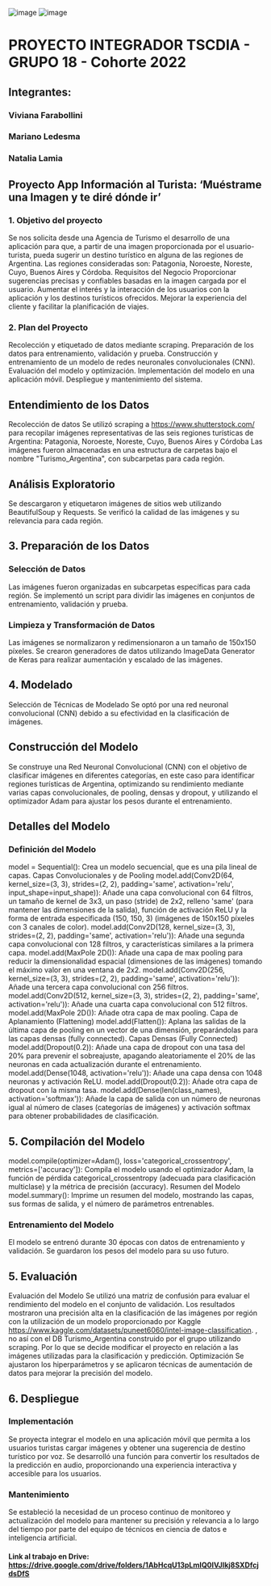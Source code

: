 ![image](https://github.com/natalialamia/GRUPO-18--ISPC--CIENTIFICO-DE-DATOS--2024/assets/107369842/9dc38dd6-2a8c-4428-84db-bde32e47ca65)
![image](https://github.com/natalialamia/GRUPO-18--ISPC--CIENTIFICO-DE-DATOS--2024/assets/107369842/cb2a96a1-437c-4f42-a194-835e62a3e009)

# PROYECTO INTEGRADOR TSCDIA - GRUPO 18 - Cohorte 2022
## Integrantes:
### Viviana Farabollini
### Mariano Ledesma
### Natalia Lamia

## Proyecto App Información al Turista: ‘Muéstrame una Imagen y te diré dónde ir’

### 1. Objetivo del proyecto
Se nos solicita desde una Agencia de Turismo el desarrollo de una aplicación para que, a partir de una imagen proporcionada por el usuario-turista, pueda sugerir un destino turístico en alguna de las regiones de Argentina. Las regiones consideradas son: Patagonia, Noroeste, Noreste, Cuyo, Buenos Aires y Córdoba.
Requisitos del Negocio
Proporcionar sugerencias precisas y confiables basadas en la imagen cargada por el usuario.
Aumentar el interés y la interacción de los usuarios con la aplicación y los destinos turísticos ofrecidos.
Mejorar la experiencia del cliente y facilitar la planificación de viajes.

### 2. Plan del Proyecto
Recolección y etiquetado de datos mediante scraping.
Preparación de los datos para entrenamiento, validación y prueba.
Construcción y entrenamiento de un modelo de redes neuronales convolucionales (CNN).
Evaluación del modelo y optimización.
Implementación del modelo en una aplicación móvil.
Despliegue y mantenimiento del sistema.

## Entendimiento de los Datos
Recolección de datos
Se utilizó scraping a https://www.shutterstock.com/ para recopilar imágenes representativas de las seis regiones turísticas de Argentina: Patagonia, Noroeste, Noreste, Cuyo, Buenos Aires y Córdoba 
Las imágenes fueron almacenadas en una estructura de carpetas bajo el nombre "Turismo_Argentina", con subcarpetas para cada región.


## Análisis Exploratorio

Se descargaron y etiquetaron imágenes de sitios web utilizando BeautifulSoup y Requests.
Se verificó la calidad de las imágenes y su relevancia para cada región.

## 3. Preparación de los Datos
### Selección de Datos
Las imágenes fueron organizadas en subcarpetas específicas para cada región.
Se implementó un script para dividir las imágenes en conjuntos de entrenamiento, validación y prueba.
### Limpieza y Transformación de Datos
Las imágenes se normalizaron y redimensionaron a un tamaño de 150x150 píxeles.
Se crearon generadores de datos utilizando ImageData Generator de Keras para realizar aumentación y escalado de las imágenes.
## 4. Modelado
Selección de Técnicas de Modelado
Se optó por una red neuronal convolucional (CNN) debido a su efectividad en la clasificación de imágenes.

## Construcción del Modelo
Se construye una Red Neuronal Convolucional (CNN) con el objetivo de clasificar imágenes en diferentes categorías, en este caso para identificar regiones turísticas de Argentina, optimizando su rendimiento mediante varias capas convolucionales, de pooling, densas y dropout, y utilizando el optimizador Adam para ajustar los pesos durante el entrenamiento.

## Detalles del Modelo
### Definición del Modelo
model = Sequential(): Crea un modelo secuencial, que es una pila lineal de capas.
Capas Convolucionales y de Pooling
model.add(Conv2D(64, kernel_size=(3, 3), strides=(2, 2), padding='same', activation='relu', input_shape=input_shape)): Añade una capa convolucional con 64 filtros, un tamaño de kernel de 3x3, un paso (stride) de 2x2, relleno 'same' (para mantener las dimensiones de la salida), función de activación ReLU y la forma de entrada especificada (150, 150, 3) (imágenes de 150x150 píxeles con 3 canales de color).
model.add(Conv2D(128, kernel_size=(3, 3), strides=(2, 2), padding='same', activation='relu')): Añade una segunda capa convolucional con 128 filtros, y características similares a la primera capa.
model.add(MaxPole 2D()): Añade una capa de max pooling para reducir la dimensionalidad espacial (dimensiones de las imágenes) tomando el máximo valor en una ventana de 2x2.
model.add(Conv2D(256, kernel_size=(3, 3), strides=(2, 2), padding='same', activation='relu')): Añade una tercera capa convolucional con 256 filtros.
model.add(Conv2D(512, kernel_size=(3, 3), strides=(2, 2), padding='same', activation='relu')): Añade una cuarta capa convolucional con 512 filtros.
model.add(MaxPole 2D()): Añade otra capa de max pooling.
Capa de Aplanamiento (Flattening)
model.add(Flatten()): Aplana las salidas de la última capa de pooling en un vector de una dimensión, preparándolas para las capas densas (fully connected).
Capas Densas (Fully Connected)
model.add(Dropout(0.2)): Añade una capa de dropout con una tasa del 20% para prevenir el sobreajuste, apagando aleatoriamente el 20% de las neuronas en cada actualización durante el entrenamiento.
model.add(Dense(1048, activation='relu')): Añade una capa densa con 1048 neuronas y activación ReLU.
model.add(Dropout(0.2)): Añade otra capa de dropout con la misma tasa.
model.add(Dense(len(class_names), activation='softmax')): Añade la capa de salida con un número de neuronas igual al número de clases (categorías de imágenes) y activación softmax para obtener probabilidades de clasificación.
## 5. Compilación del Modelo
model.compile(optimizer=Adam(), loss='categorical_crossentropy', metrics=['accuracy']): Compila el modelo usando el optimizador Adam, la función de pérdida categorical_crossentropy (adecuada para clasificación multiclase) y la métrica de precisión (accuracy).
Resumen del Modelo
model.summary(): Imprime un resumen del modelo, mostrando las capas, sus formas de salida, y el número de parámetros entrenables.

### Entrenamiento del Modelo
El modelo se entrenó durante 30 épocas con datos de entrenamiento y validación.
Se guardaron los pesos del modelo para su uso futuro.

## 5. Evaluación
Evaluación del Modelo
Se utilizó una matriz de confusión para evaluar el rendimiento del modelo en el conjunto de validación.
Los resultados mostraron una precisión alta en la clasificación de las imágenes por región con la utilización de un modelo proporcionado por Kaggle https://www.kaggle.com/datasets/puneet6060/intel-image-classification. , no así con el DB Turismo_Argentina construido por el grupo utilizando scraping. Por lo que se decide modificar el proyecto en relación a las imágenes utilizadas para la clasificación y predicción.
Optimización
Se ajustaron los hiperparámetros y se aplicaron técnicas de aumentación de datos para mejorar la precisión del modelo.
## 6. Despliegue
### Implementación
Se proyecta integrar el modelo en una aplicación móvil que permita a los usuarios turistas cargar imágenes y obtener una sugerencia de destino turístico por voz.
Se desarrolló una función para convertir los resultados de la predicción en audio, proporcionando una experiencia interactiva y accesible para los usuarios.
### Mantenimiento
Se estableció la necesidad de un proceso continuo de monitoreo y actualización del modelo para mantener su precisión y relevancia a lo largo del tiempo por parte del equipo de técnicos en ciencia de datos e inteligencia artificial.
#### Link al trabajo en Drive: https://drive.google.com/drive/folders/1AbHcqU13pLmIQ0IVJIkj8SXDfcjdsDfS

